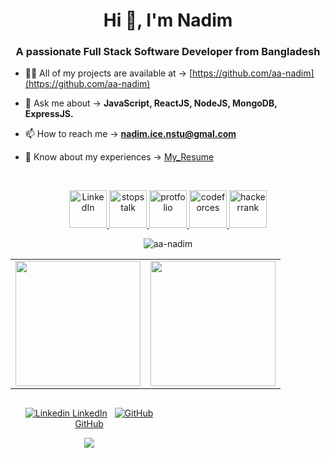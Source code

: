 <h1 align="center">Hi 👋, I'm Nadim</h1>
<h3 align="center">A passionate Full Stack Software Developer from Bangladesh</h3>

- 👨‍💻 All of my projects are available at -> [https://github.com/aa-nadim](https://github.com/aa-nadim)

- 💬 Ask me about -> **JavaScript, ReactJS, NodeJS, MongoDB, ExpressJS.**

- 📫 How to reach me -> **nadim.ice.nstu@gmal.com**

- 📄 Know about my experiences -> [My_Resume](https://drive.google.com/file/d/1F8gDKhethKOY83eMUIU6fN3WJQsKSIMq/view)


<br>



<p align="center">
 <a href="https://www.linkedin.com/in/aa-nadim/" target="_blank"> <img src="https://localist-images.azureedge.net/photos/35414231625734/big_square/1d3bb99198fc5f10b55f666c09b24b0e1d016199.jpg" alt="LinkedIn" width="60" height="60"/> </a>
<a href="https://www.stopstalk.com/user/profile/Garbage_Value" target="_blank"> <img src="https://avatars.githubusercontent.com/u/14951079?s=200&v=4" alt="stopstalk" width="60" height="60"/> </a>
<a href="https://aa-nadim.web.app/" target="_blank"> <img src="https://i.ibb.co/T0NZqXK/nadim-aa.png" alt="protfolio" width="60" height="60"/> </a>
<a href="https://codeforces.com/profile/GarbageValue" target="_blank"> <img src="https://4.bp.blogspot.com/-v-hzJIq0u7s/WtG1pXclDOI/AAAAAAAABwc/sSKMErfMuecOkdtentny-wBdNTtJi82oQCEwYBhgL/s1600/codeforce.png" alt="codeforces" width="60" height="60"/> </a>
<a href="https://www.hackerrank.com/aa_nadim" target="_blank"> <img src="https://repository-images.githubusercontent.com/231893793/cec60480-04a9-11eb-80c4-df7359d94047" alt="hackerrank" width="60" height="60"/> </a>
</p>
<div style="width: 100%;" align="center">
<img  src="https://github-readme-streak-stats.herokuapp.com/?user=aa-nadim" alt="aa-nadim" />
</div>
<table width="100%">
  <tr>
    <td>
      <img height="200em" src="https://github-readme-stats.vercel.app/api?username=aa-nadim&show_icons=true&hide_border=true&count_private=true" /> 
    </td>
    <td> 
      <img height="200em" src="https://github-readme-stats.vercel.app/api/top-langs/?username=aa-nadim&show_icons=true&hide_border=true&layout=compact&langs_count=8"/> 
    </td>
  </tr>
</table>


<div style="display: flex;">
  <div style="width: 50%;" align="center" >
    
[![Linkedin](https://i.stack.imgur.com/gVE0j.png) LinkedIn](https://www.linkedin.com/in/aa-nadim/)
&nbsp; [![GitHub](https://i.stack.imgur.com/tskMh.png) GitHub](https://github.com/aa-nadim)
 
 <div >
   <div style="width: 50%;" align="center" >
   <a href="https://github.com/antonkomarev/github-profile-views-counter">
    <img src="https://komarev.com/ghpvc/?username=aa-nadim"></a>
  </div>
  </div>
        
  
